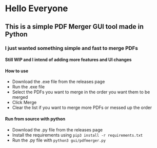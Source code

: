 # Hello Everyone

## This is a simple PDF Merger GUI tool made in Python

### I just wanted something simple and fast to merge PDFs

#### Still WIP and I intend of adding more features and UI changes

#### How to use

- Download the .exe file from the releases page
- Run the .exe file
- Select the PDFs you want to merge in the order you want them to be merged
- Click Merge
- Clear the list if you want to merge more PDFs or messed up the order

#### Run from source with python

- Download the .py file from the releases page
- Install the requirements using `pip3 install -r requirements.txt`
- Run the .py file with ```python3 gui/pdfmerger.py```
